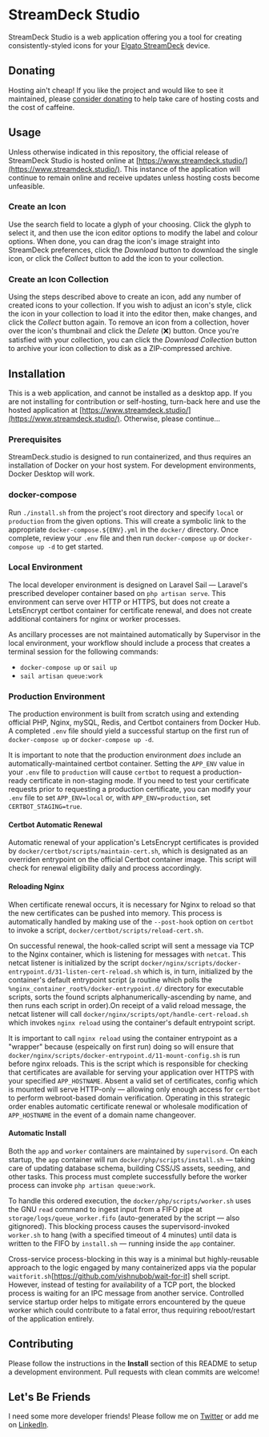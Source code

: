 # StreamDeck Studio

StreamDeck Studio is a web application offering you a tool for creating consistently-styled icons for your [Elgato StreamDeck](https://www.elgato.com/en/welcome-to-stream-deck) device.

## Donating

Hosting ain't cheap! If you like the project and would like to see it maintained, please [consider donating](https://www.buymeacoffee.com/stephancasas) to help take care of hosting costs and the cost of caffeine.

## Usage

Unless otherwise indicated in this repository, the official release of StreamDeck Studio is hosted online at [https://www.streamdeck.studio/](https://www.streamdeck.studio/). This instance of the application will continue to remain online and receive updates unless hosting costs become unfeasible.

### Create an Icon

Use the search field to locate a glyph of your choosing. Click the glyph to select it, and then use the icon editor options to modify the label and colour options. When done, you can drag the icon's image straight into StreamDeck preferences, click the _Download_ button to download the single icon, or click the _Collect_ button to add the icon to your collection.

### Create an Icon Collection

Using the steps described above to create an icon, add any number of created icons to your collection. If you wish to adjust an icon's style, click the icon in your collection to load it into the editor then, make changes, and click the _Collect_ button again. To remove an icon from a collection, hover over the icon's thumbnail and click the _Delete_ (❌) button. Once you're satisfied with your collection, you can click the _Download Collection_ button to archive your icon collection to disk as a ZIP-compressed archive.

## Installation

This is a web application, and cannot be installed as a desktop app. If you are not installing for contribution or self-hosting, turn-back here and use the hosted application at [https://www.streamdeck.studio/](https://www.streamdeck.studio/). Otherwise, please continue...

### Prerequisites

StreamDeck.studio is designed to run containerized, and thus requires an installation of Docker on your host system. For development environments, Docker Desktop will work.

### docker-compose

Run `./install.sh` from the project's root directory and specify `local` or `production` from the given options. This will create a symbolic link to the appropriate `docker-compose.${ENV}.yml` in the `docker/` directory. Once complete, review your `.env` file and then run `docker-compose up` or `docker-compose up -d` to get started.

### Local Environment

The local developer environment is designed on Laravel Sail — Laravel's prescribed developer container based on `php artisan serve`. This environment can serve over HTTP or HTTPS, but does not create a LetsEncrypt certbot container for certificate renewal, and does not create additional containers for nginx or worker processes.

As ancillary processes are not maintained automatically by Supervisor in the local environment, your workflow should include a process that creates a terminal session for the following commands:

- `docker-compose up` or `sail up`
- `sail artisan queue:work`

### Production Environment

The production environment is built from scratch using and extending official PHP, Nginx, mySQL, Redis, and Certbot containers from Docker Hub. A completed `.env` file should yield a successful startup on the first run of `docker-compose up` or `docker-compose up -d`.

It is important to note that the production environment _does_ include an automatically-maintained certbot container. Setting the `APP_ENV` value in your `.env` file to `production` will cause `certbot` to request a production-ready certificate in non-staging mode. If you need to test your certificate requests prior to requesting a production certificate, you can modify your `.env` file to set `APP_ENV=local` or, with `APP_ENV=production`, set `CERTBOT_STAGING=true`.

#### Certbot Automatic Renewal

Automatic renewal of your application's LetsEncrypt certificates is provided by `docker/certbot/scripts/maintain-cert.sh`, which is designated as an overriden entrypoint on the official Certbot container image. This script will check for renewal eligibility daily and process accordingly.

#### Reloading Nginx

When certificate renewal occurs, it is necessary for Nginx to reload so that the new certificates can be pushed into memory. This process is automatically handled by making use of the `--post-hook` option on `certbot` to invoke a script, `docker/certbot/scripts/reload-cert.sh`.

On successful renewal, the hook-called script will sent a message via TCP to the Nginx container, which is listening for messages with `netcat`. This netcat listener is initialized by the script `docker/nginx/scripts/docker-entrypoint.d/31-listen-cert-reload.sh` which is, in turn, initialized by the container's default entrypoint script (a routine which polls the `%nginx_container_root%/docker-entrypoint.d/` directory for executable scripts, sorts the found scripts alphanumerically-ascending by name, and then runs each script in order).On receipt of a valid reload message, the netcat listener will call `docker/nginx/scripts/opt/handle-cert-reload.sh` which invokes `nginx reload` using the container's default entrypoint script.

It is important to call `nginx reload` using the container entrypoint as a "wrapper" because (espeically on first run) doing so will ensure that `docker/nginx/scripts/docker-entrypoint.d/11-mount-config.sh` is run before nginx reloads. This is the script which is responsible for checking that certificates are available for serving your application over HTTPS with your specified `APP_HOSTNAME`. Absent a valid set of certificates, config which is mounted will serve HTTP-only — allowing only enough access for `certbot` to perform webroot-based domain verification. Operating in this strategic order enables automatic certificate renewal or wholesale modification of `APP_HOSTNAME` in the event of a domain name changeover.

#### Automatic Install

Both the `app` and `worker` containers are maintained by `supervisord`. On each startup, the `app` container will run `docker/php/scripts/install.sh` — taking care of updating database schema, building CSS/JS assets, seeding, and other tasks. This process must complete successfully before the worker process can invoke `php artisan queue:work`.

To handle this ordered execution, the `docker/php/scripts/worker.sh` uses the GNU `read` command to ingest input from a FIFO pipe at `storage/logs/queue_worker.fifo` (auto-generated by the script — also gitignored). This blocking process causes the supervisord-invoked `worker.sh` to hang (with a specified timeout of 4 minutes) until data is written to the FIFO by `install.sh` — running inside the `app` container.

Cross-service process-blocking in this way is a minimal but highly-reusable approach to the logic engaged by many containerized apps via the popular `waitforit.sh`[https://github.com/vishnubob/wait-for-it] shell script. However, instead of testing for availability of a TCP port, the blocked process is waiting for an IPC message from another service. Controlled service startup order helps to mitigate errors encountered by the queue worker which could contribute to a fatal error, thus requiring reboot/restart of the application entirely.

## Contributing

Please follow the instructions in the **Install** section of this README to setup a development environment. Pull requests with clean commits are welcome!

## Let's Be Friends

I need some more developer friends! Please follow me on [Twitter](https://www.twitter.com/stephancasas) or add me on [LinkedIn](https://www.linkedin.com/in/stephancasas).
